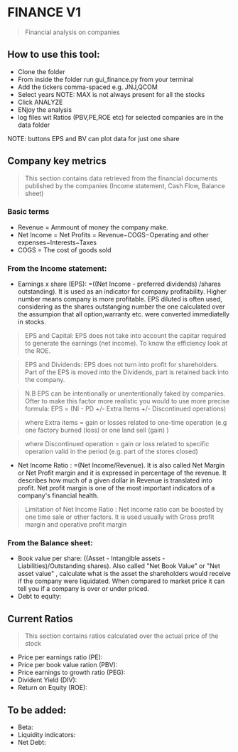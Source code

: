 # FINANCE V1

> Financial analysis on companies

## How to use this tool:
- Clone the folder
- From inside the folder run gui_finance.py from your terminal
- Add the tickers comma-spaced e.g. JNJ,QCOM
- Select years NOTE: MAX is not always present for all the stocks
- Click ANALYZE
- ENjoy the analysis
- log files wit Ratios (PBV,PE,ROE etc) for selected companies are in the data folder

NOTE: buttons EPS and BV can plot data for just one share

## Company key metrics

> This section contains data retrieved from the financial documents published by the companies (Income statement, Cash Flow, Balance sheet)

### Basic terms
- Revenue = Ammount of money the company make.
- Net Income = Net Profits = Revenue−COGS−Operating and other expenses−Interests−Taxes
- COGS = The cost of goods sold
	
### From the Income statement:
- Earnings x share (EPS): =((Net Income - preferred dividends) /shares outstanding). It is used as an indicator for company profitability. Higher number means company is more profitable. EPS diluted is often used, considering as the shares outstanging number the one calculated over the assumpion that all option,warranty etc. were converted immediatelly in stocks.
> EPS and Capital: EPS does not take into account the capitar required to generate the earnings (net income). To know the efficiency look at the ROE.

> EPS and Dividends: EPS does not turn into profit for shareholders. Part of the EPS is moved into the Dividends, part is retained back into the company.

> N.B EPS can be intentionally or unententionally faked by companies. Ofter to make this factor more realistic you would to use more precise formula: 
 EPS = (NI - PD +/- Extra Items +/- Discontinued operations)

> where Extra items = gain or losses related to one-time operation (e.g one factory burned (loss) or one land sell (gain) )

> where Discontinued operation = gain or loss related to specific operation valid in the period (e.g. part of the stores closed)

- Net Income Ratio : =(Net Income/Revenue). It is also called Net Margin or Net Profit margin and it is expressed in percentage of the revenue. It describes how much of a given dollar in Revenue is translated into profit. Net profit margin is one of the most important indicators of a company's financial health.

> Limitation of Net Income Ratio : Net income ratio can be boosted by one time sale or other factors. It is used usually with Gross profit margin and operative profit margin
### From the Balance sheet:
- Book value per share: ((Asset - Intangible assets - Liabilities)/Outstanding shares).  Also called "Net Book Value" or "Net asset value" , calculate what is the asset the shareholders would receive if the company were liquidated. When compared to market price it can tell you if a company is over or under priced.
- Debt to equity:


## Current Ratios

> This section contains ratios calculated over the actual price of the stock

- Price per earnings ratio (PE):
- Price per book value ration (PBV):
- Price earnings to growth ratio (PEG):
- Divident Yield (DIV):
- Return on Equity (ROE):

## To be added:

- Beta:
- Liquidity indicators:
- Net Debt:




